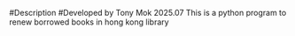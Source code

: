 #Description
#Developed by Tony Mok 2025.07
This is a python program to renew borrowed books in hong kong library

